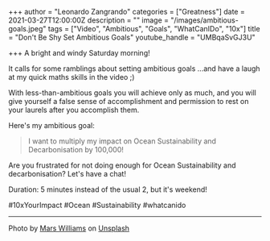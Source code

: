 +++
author = "Leonardo Zangrando"
categories = ["Greatness"]
date = 2021-03-27T12:00:00Z
description = ""
image = "/images/ambitious-goals.jpeg"
tags = ["Video", "Ambitious", "Goals", "WhatCanIDo", "10x"]
title = "Don't Be Shy Set Ambitious Goals"
youtube_handle = "UMBqaSvGJ3U"

+++
A bright and windy Saturday morning!

It calls for some ramblings about setting ambitious goals ...and have a laugh at my quick maths skills in the video ;)

With less-than-ambitious goals you will achieve only as much, and you will give yourself a false sense of accomplishment and permission to rest on your laurels after you accomplish them.

Here's my ambitious goal:

> I want to multiply my impact on Ocean Sustainability and Decarbonisation by 100,000!

Are you frustrated for not doing enough for Ocean Sustainability and decarbonisation? Let's have a chat!

Duration: 5 minutes instead of the usual 2, but it's weekend!

\#10xYourImpact #Ocean #Sustainability #whatcanido

***

Photo by [Mars Williams](https://unsplash.com/@marswilliams?utm_source=unsplash&utm_medium=referral&utm_content=creditCopyText) on [Unsplash](https://unsplash.com/s/photos/ambitious?utm_source=unsplash&utm_medium=referral&utm_content=creditCopyText)